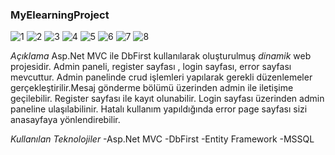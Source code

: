 ### MyElearningProject
![1](https://github.com/saadetcatakakgunes1211/MyElearningProject/assets/131744493/2ce233f7-9422-4c3b-83c9-778f27f512fb)
![2](https://github.com/saadetcatakakgunes1211/MyElearningProject/assets/131744493/6ec213fa-7162-49df-8b19-eabc5f18364d)
![3](https://github.com/saadetcatakakgunes1211/MyElearningProject/assets/131744493/196aa2b0-6cfb-4d5d-b107-64aa7fb0b57c)
![4](https://github.com/saadetcatakakgunes1211/MyElearningProject/assets/131744493/380389b6-a468-4be6-9b64-b4affe9a66ac)
![5](https://github.com/saadetcatakakgunes1211/MyElearningProject/assets/131744493/e64b18f2-97c0-4e63-a87f-332e7abe6176)
![6](https://github.com/saadetcatakakgunes1211/MyElearningProject/assets/131744493/c7059fff-e3fd-43d0-bd5f-e1d5266267bf)
![7](https://github.com/saadetcatakakgunes1211/MyElearningProject/assets/131744493/199f30a4-04f7-480f-974d-1df77f42ad88)
![8](https://github.com/saadetcatakakgunes1211/MyElearningProject/assets/131744493/8bd031c4-91e1-4877-955e-deddaf1e2fb0)

*Açıklama*
Asp.Net MVC ile DbFirst kullanılarak oluşturulmuş *dinamik* web projesidir. Admin paneli, register sayfası , login sayfası, error sayfası mevcuttur.
Admin panelinde crud işlemleri yapılarak gerekli düzenlemeler gerçekleştirilir.Mesaj gönderme bölümü üzerinden admin ile iletişime geçilebilir.
Register sayfası ile kayıt olunabilir. Login sayfası üzerinden admin paneline ulaşılabilinir. Hatalı kullanım yapıldığında error page sayfası sizi anasayfaya yönlendirebilir.

*Kullanılan Teknolojiler*
-Asp.Net MVC
-DbFirst
-Entity Framework
-MSSQL

